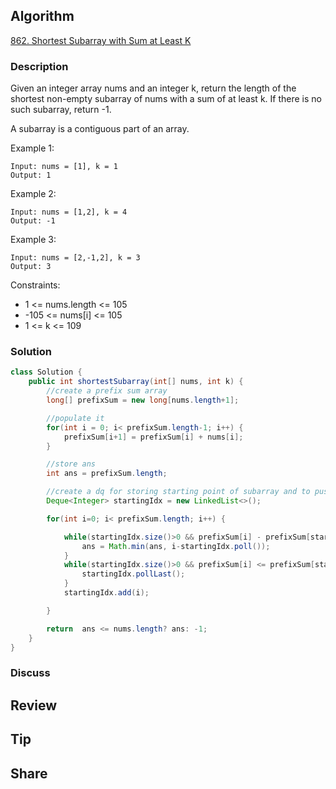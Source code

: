 ## Algorithm

[862. Shortest Subarray with Sum at Least K](https://leetcode.com/problems/shortest-subarray-with-sum-at-least-k/)

### Description

Given an integer array nums and an integer k, return the length of the shortest non-empty subarray of nums with a sum of at least k. If there is no such subarray, return -1.

A subarray is a contiguous part of an array.

Example 1:

```
Input: nums = [1], k = 1
Output: 1
```

Example 2:

```
Input: nums = [1,2], k = 4
Output: -1
```

Example 3:

```
Input: nums = [2,-1,2], k = 3
Output: 3
```

Constraints:

- 1 <= nums.length <= 105
- -105 <= nums[i] <= 105
- 1 <= k <= 109

### Solution

```java
class Solution {
    public int shortestSubarray(int[] nums, int k) {
        //create a prefix sum array
        long[] prefixSum = new long[nums.length+1];

        //populate it
        for(int i = 0; i< prefixSum.length-1; i++) {
            prefixSum[i+1] = prefixSum[i] + nums[i];
        }

        //store ans
        int ans = prefixSum.length;

        //create a dq for storing starting point of subarray and to push and pop from back and front
        Deque<Integer> startingIdx = new LinkedList<>();

        for(int i=0; i< prefixSum.length; i++) {

            while(startingIdx.size()>0 && prefixSum[i] - prefixSum[startingIdx.peek()] >= k) {
                ans = Math.min(ans, i-startingIdx.poll());
            }
            while(startingIdx.size()>0 && prefixSum[i] <= prefixSum[startingIdx.peekLast()]) {
                startingIdx.pollLast();
            }
            startingIdx.add(i);

        }

        return  ans <= nums.length? ans: -1;
    }
}
```

### Discuss

## Review


## Tip


## Share
